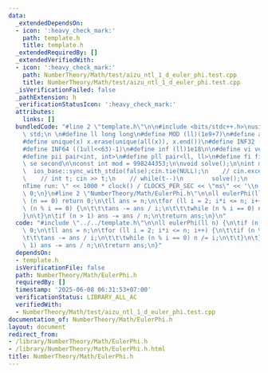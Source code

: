 ```yaml
---
data:
  _extendedDependsOn:
  - icon: ':heavy_check_mark:'
    path: template.h
    title: template.h
  _extendedRequiredBy: []
  _extendedVerifiedWith:
  - icon: ':heavy_check_mark:'
    path: NumberTheory/Math/test/aizu_ntl_1_d_euler_phi.test.cpp
    title: NumberTheory/Math/test/aizu_ntl_1_d_euler_phi.test.cpp
  _isVerificationFailed: false
  _pathExtension: h
  _verificationStatusIcon: ':heavy_check_mark:'
  attributes:
    links: []
  bundledCode: "#line 2 \"template.h\"\n\n#include <bits/stdc++.h>\nusing namespace\
    \ std;\n \n#define ll long long\n#define MOD (ll)(1e9+7)\n#define all(x) (x).begin(),(x).end()\n\
    #define unique(x) x.erase(unique(all(x)), x.end())\n#define INF32 ((1ull<<31)-1)\n\
    #define INF64 ((1ull<<63)-1)\n#define inf (ll)1e18\n\n#define vi vector<int>\n\
    #define pii pair<int, int>\n#define pll pair<ll, ll>\n#define fi first\n#define\
    \ se second\n\nconst int mod = 998244353;\n\nvoid solve();\n\nint main(){\n  \
    \  ios_base::sync_with_stdio(false);cin.tie(NULL);\n    // cin.exceptions(cin.failbit);\n\
    \    // int t; cin >> t;\n    // while(t--)\n        solve();\n    cerr << \"\\\
    nTime run: \" << 1000 * clock() / CLOCKS_PER_SEC << \"ms\" << '\\n';\n    return\
    \ 0;\n}\n#line 2 \"NumberTheory/Math/EulerPhi.h\"\n\nll eulerPhi(ll n) {\n\tif\
    \ (n == 0) return 0;\n\tll ans = n;\n\tfor (ll i = 2; i*i <= n; i++) {\n\t\tif\
    \ (n % i == 0) {\n\t\t\tans -= ans / i;\n\t\t\twhile (n % i == 0) n /= i;\n\t\t\
    }\n\t}\n\tif (n > 1) ans -= ans / n;\n\treturn ans;\n}\n"
  code: "#include \"../../template.h\"\n\nll eulerPhi(ll n) {\n\tif (n == 0) return\
    \ 0;\n\tll ans = n;\n\tfor (ll i = 2; i*i <= n; i++) {\n\t\tif (n % i == 0) {\n\
    \t\t\tans -= ans / i;\n\t\t\twhile (n % i == 0) n /= i;\n\t\t}\n\t}\n\tif (n >\
    \ 1) ans -= ans / n;\n\treturn ans;\n}"
  dependsOn:
  - template.h
  isVerificationFile: false
  path: NumberTheory/Math/EulerPhi.h
  requiredBy: []
  timestamp: '2025-06-08 06:31:53+07:00'
  verificationStatus: LIBRARY_ALL_AC
  verifiedWith:
  - NumberTheory/Math/test/aizu_ntl_1_d_euler_phi.test.cpp
documentation_of: NumberTheory/Math/EulerPhi.h
layout: document
redirect_from:
- /library/NumberTheory/Math/EulerPhi.h
- /library/NumberTheory/Math/EulerPhi.h.html
title: NumberTheory/Math/EulerPhi.h
---
```

